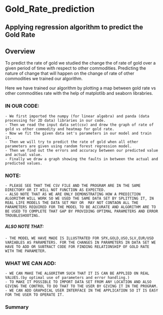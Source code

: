 # Gold_Rate_prediction
## Applying regression algorithm to predict the Gold Rate 

## Overview
To predict the rate of gold we studied the change the of rate of gold over a given period of time
with respect to other commodities. Predicting the nature of change that will happen on the change of rate of other commodities we trained our algorithm.

Here we have trained our algorithm by plotting a map between gold rate vs other commodities rate with the help of matplotlib and seaborn librabries.


### **IN OUR CODE:**
 	- We first imported the numpy (for linear algebra) and panda (data processing for 2D data) libraries in our code.
	- Then we read the input data set(csv) and drew the graph of rate of gold vs other commodity and heatmap for gold rate.
	- Now we fit the given data set's parameters in our model and train it.
	- Then we will try to predict the rate of gold when all other parameters are given using random forest regression model.
	- Then we find out the errors and accuracy between our predicted value and actual value.
	- Finally we draw a graph showing the faults in between the actual and predicted values.
						
						
						
### **NOTE:**
    - PLEASE SEE THAT THE CSV FILE AND THE PROGRAM ARE IN THE SAME DIRECTORY OR IT WILL NOT FUNCTION AS EXPECTED.
	- ALSO NOTE THAT AS WE ARE ONLY DEMONSTRATING HOW A PREDICTION ALGORITHM WILL WORK SO WE USED THE SAME DATA SET BY SPLITTING IT, IN REAL LIFE MODELS THE DATA SET MAY OR  MAY NOT CONTAON ALL THE PARAMETERS REQUIRED FOR THE MODEL TO BE ACCURATE AND ALGORITHM ARE TO BE USED TO COMPLETE THAT GAP BY PROVIDING OPTIMAL PARAMETERS AND ERROR TROUBLESHOOTING.


##### *ALSO NOTE THAT:*
    - THE MODEL WE HAVE MADE IS ILLUSTRATED FOR SPX,GOLD,USO,SLV,EUR/USD VARIABLES AS PARAMETERS. FOR THE CHANGES IN PARAMETERS IN DATA SET WE HAVE TO ADD OR SUBTRACT CODE FOR FINDING RELATIONSHIP OF GOLD RATE WITH THE PARAMETER.
						
						
						
### **WHAT WE CAN ADD:**
    - WE CAN MAKE THE ALGORITHM SUCH THAT IT IS CAN BE APPLIED ON REAL VALUES.(by optimal use of parameters and error handling.)
	- TO MAKE IT POSSIBLE TO IMPORT DATA SET FROM ANY LOCATION AND ALSO GIVING THE CONTROL TO DO THAT TO THE USER BY GIVING IT IN THE PROGRAM.
	- WE CAN ADD GRAPHICAL USER INTERFACE IN THE APPLICATION SO IT IS EASY FOR THE USER TO OPERATE IT.
					



### **Summary**
                                        

